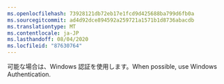 ```yaml
---
ms.openlocfilehash: 73928121db72eb17e1fcd9d425688ba799d6fb0a
ms.sourcegitcommit: ad4d92dce894592a259721a1571b1d8736abacdb
ms.translationtype: MT
ms.contentlocale: ja-JP
ms.lasthandoff: 08/04/2020
ms.locfileid: "87630764"
---
```

<span data-ttu-id="e83ca-101">可能な場合は、Windows 認証を使用します。</span><span class="sxs-lookup"><span data-stu-id="e83ca-101">When possible, use Windows Authentication.</span></span>
